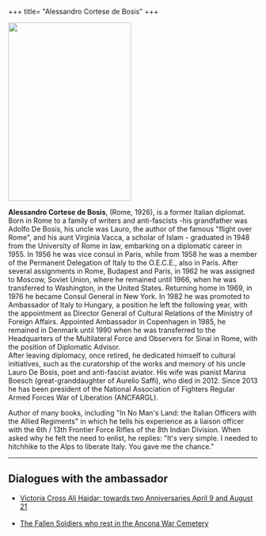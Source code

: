 +++
title= "Alessandro Cortese de Bosis"
+++

<img src="/images/friends/cortese de bosis.jpeg" width="248" height="360" ><br>

**Alessandro Cortese de Bosis**, (Rome, 1926), is a former Italian diplomat. Born in Rome to a family of writers and anti-fascists -his   grandfather was Adolfo De Bosis, his uncle was Lauro, the author of the famous "flight over Rome", and his aunt Virginia Vacca, a scholar of Islam - graduated  in 1948  from the University of Rome in law, embarking on a diplomatic career in 1955.
In 1956 he was vice consul in Paris, while from 1958 he was a member of the Permanent Delegation of Italy to the O.E.C.E., also in Paris. After several assignments in Rome, Budapest and Paris, in 1962 he was assigned to Moscow, Soviet Union, where he remained until 1966, when he was transferred to Washington, in the United States.
Returning home in 1969, in 1976 he became Consul General in New York. In 1982 he  was promoted  to Ambassador of  Italy to Hungary, a position he left the following year, with the appointment as Director General of Cultural Relations of the Ministry of Foreign Affairs.
Appointed Ambassador in Copenhagen in 1985, he  remained in  Denmark until 1990 when he was transferred to the Headquarters of the Multilateral Force and Observers for Sinai in Rome, with the position of Diplomatic Advisor.  
After leaving diplomacy, once retired, he dedicated himself to cultural initiatives, such as the curatorship of the works and memory of his uncle Lauro De Bosis, poet and anti-fascist aviator.
His wife was pianist Marina Boesch (great-granddaughter of Aurelio Saffi), who died in 2012.
Since 2013 he has been president of the National Association of Fighters Regular Armed Forces War of Liberation (ANCFARGL).

Author of many books, including "In No Man's Land: the Italian Officers with the Allied Regiments" in which he tells his experience as a liaison officer with the 6th / 13th Frontier Force Rifles of the 8th Indian Division. 
When asked why he felt the need to enlist, he replies: "It's very simple. I needed to hitchhike to the Alps to liberate Italy. You gave me the chance." 

<hr>

<h2>Dialogues with the ambassador</h2>

<ul>
	<li><a href="/../en/interviews/dialogues_with_the_ambassador/victoria_cross_ali_hadar">Victoria Cross Ali Haidar: towards two Anniversaries April 9 and August 21</a></li><br>
	<li><a href="/../en/interviews/dialogues_with_the_ambassador/ancora_war_cemetery">The Fallen Soldiers who rest in the Ancona War Cemetery</a></li><br>
</ul>

